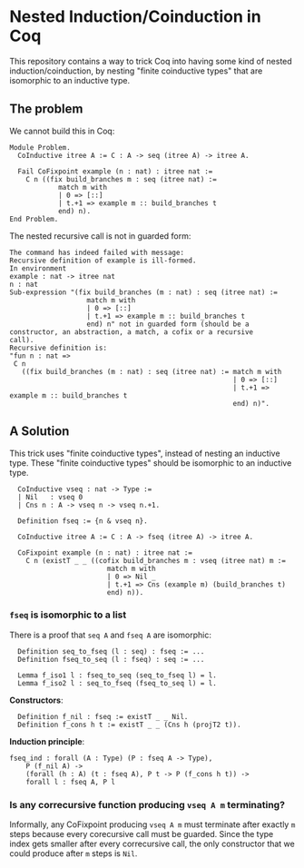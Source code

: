 # Nested Induction/Coinduction in Coq

This repository contains a way to trick Coq into having some kind of nested induction/coinduction, by nesting "finite coinductive types" that are isomorphic to an inductive type.

## The problem

We cannot build this in Coq:

```coq
Module Problem.
  CoInductive itree A := C : A -> seq (itree A) -> itree A.

  Fail CoFixpoint example (n : nat) : itree nat :=
    C n ((fix build_branches m : seq (itree nat) :=
            match m with
            | 0 => [::]
            | t.+1 => example m :: build_branches t
            end) n).
End Problem.
```

The nested recursive call is not in guarded form:
```coq
The command has indeed failed with message:
Recursive definition of example is ill-formed.
In environment
example : nat -> itree nat
n : nat
Sub-expression "(fix build_branches (m : nat) : seq (itree nat) :=
                   match m with
                   | 0 => [::]
                   | t.+1 => example m :: build_branches t
                   end) n" not in guarded form (should be a constructor, an abstraction, a match, a cofix or a recursive
call).
Recursive definition is:
"fun n : nat =>
 C n
   ((fix build_branches (m : nat) : seq (itree nat) := match m with
                                                       | 0 => [::]
                                                       | t.+1 => example m :: build_branches t
                                                       end) n)".
```

## A Solution

This trick uses "finite coinductive types", instead of nesting an inductive type. These "finite coinductive types" should be isomorphic to an inductive type.

```coq
  CoInductive vseq : nat -> Type :=
  | Nil   : vseq 0
  | Cns n : A -> vseq n -> vseq n.+1.
  
  Definition fseq := {n & vseq n}.
  
  CoInductive itree A := C : A -> fseq (itree A) -> itree A.
  
  CoFixpoint example (n : nat) : itree nat :=
    C n (existT _ _ ((cofix build_branches m : vseq (itree nat) m :=
                        match m with
                        | 0 => Nil _
                        | t.+1 => Cns (example m) (build_branches t)
                        end) n)).
```

### `fseq` is isomorphic to a list

There is a proof that `seq A` and `fseq A` are isomorphic:

```coq
  Definition seq_to_fseq (l : seq) : fseq := ...
  Definition fseq_to_seq (l : fseq) : seq := ...
  
  Lemma f_iso1 l : fseq_to_seq (seq_to_fseq l) = l.
  Lemma f_iso2 l : seq_to_fseq (fseq_to_seq l) = l.
```

**Constructors**: 
```coq
  Definition f_nil : fseq := existT _ _ Nil.
  Definition f_cons h t := existT _ _ (Cns h (projT2 t)).
```
**Induction principle**:
```coq
fseq_ind : forall (A : Type) (P : fseq A -> Type),
    P (f_nil A) ->
    (forall (h : A) (t : fseq A), P t -> P (f_cons h t)) ->
    forall l : fseq A, P l
```


### Is any correcursive function producing `vseq A m` terminating?

Informally, any CoFixpoint producing `vseq A m` must terminate after exactly `m` steps because every corecursive call must be guarded. Since the type index gets smaller after every correcursive call, the only constructor that we could produce after `m` steps is `Nil`. 
